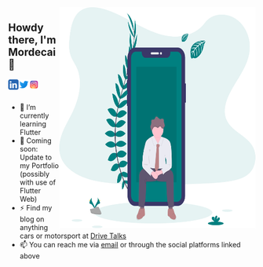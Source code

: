 <img align="right" src="https://raw.githubusercontent.com/itsmordecai/itsmordecai/master/assets/images/seat-in-mobile.svg" height="450px" width="400px">

## Howdy there, I'm Mordecai👋

<a href="https://linkedin.com/in/itsmordecai">
  <img align="left" alt="Mordecai Kipng'etich | LinkedIn" width="21px" src="https://raw.githubusercontent.com/itsmordecai/itsmordecai/master/assets/social-icons/linkedin.svg" />
</a>
<a href="https://twitter.com/itsmordecai_">
  <img align="left" alt="Mordecai Kipng'etich | Twitter" width="21px" src="https://raw.githubusercontent.com/itsmordecai/itsmordecai/master/assets/social-icons/twitter.svg" />
</a>
<a href="https://instagram.com/itsmordecai_">
  <img align="left" alt="Mordecai Kipng'etich | Instagram" width="21px" src="https://raw.githubusercontent.com/itsmordecai/itsmordecai/master/assets/social-icons/instagram.svg" />
</a>

<br/>
<br/>

- 🌱 I’m currently learning Flutter
- 💬 Coming soon: Update to my Portfolio (possibly with use of Flutter Web)
- ⚡ Find my blog on anything cars or motorsport at [Drive Talks](https://drivetalks.car.blog)
- 📫 You can reach me via [email](***REMOVED***) or through the social platforms linked above

<!--
- 🔭 I’m currently working on ...
- 👯 I’m looking to collaborate on ...
- 🤔 I’m looking for help with ...
- 💬 Ask me about ...
- 😄 Pronouns: ...
- ⚡ Fun fact: ...
-->

